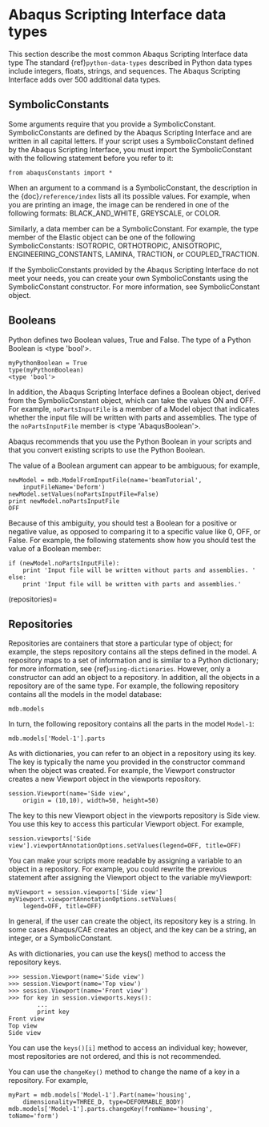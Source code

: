 # Abaqus Scripting Interface data types

This section describe the most common Abaqus Scripting Interface data type The standard {ref}`python-data-types` described in Python data types include integers, floats, strings, and sequences. The Abaqus Scripting Interface adds over 500 additional data types.

## SymbolicConstants

Some arguments require that you provide a SymbolicConstant. SymbolicConstants are defined by the Abaqus Scripting Interface and are written in all capital letters. If your script uses a SymbolicConstant defined by the Abaqus Scripting Interface, you must import the SymbolicConstant with the following statement before you refer to it:

```python2
from abaqusConstants import *
```

When an argument to a command is a SymbolicConstant, the description in the {doc}`/reference/index` lists all its possible values. For example, when you are printing an image, the image can be rendered in one of the following formats: BLACK_AND_WHITE, GREYSCALE, or COLOR.

Similarly, a data member can be a SymbolicConstant. For example, the type member of the Elastic object can be one of the following SymbolicConstants: ISOTROPIC, ORTHOTROPIC, ANISOTROPIC, ENGINEERING_CONSTANTS, LAMINA, TRACTION, or COUPLED_TRACTION.

If the SymbolicConstants provided by the Abaqus Scripting Interface do not meet your needs, you can create your own SymbolicConstants using the SymbolicConstant constructor. For more information, see SymbolicConstant object.

## Booleans

Python defines two Boolean values, True and False. The type of a Python Boolean is \<type 'bool'>.

```python2
myPythonBoolean = True
type(myPythonBoolean)
<type 'bool'>
```

In addition, the Abaqus Scripting Interface defines a Boolean object, derived from the SymbolicConstant object, which can take the values ON and OFF. For example, `noPartsInputFile` is a member of a Model object that indicates whether the input file will be written with parts and assemblies. The type of the `noPartsInputFile` member is \<type 'AbaqusBoolean'>.

Abaqus recommends that you use the Python Boolean in your scripts and that you convert existing scripts to use the Python Boolean.

The value of a Boolean argument can appear to be ambiguous; for example,

```python2
newModel = mdb.ModelFromInputFile(name='beamTutorial',
    inputFileName='Deform')
newModel.setValues(noPartsInputFile=False)
print newModel.noPartsInputFile
OFF
```

Because of this ambiguity, you should test a Boolean for a positive or negative value, as opposed to comparing it to a specific value like 0, OFF, or False. For example, the following statements show how you should test the value of a Boolean member:

```python2
if (newModel.noPartsInputFile):
    print 'Input file will be written without parts and assemblies. '
else:
    print 'Input file will be written with parts and assemblies.'
```

(repositories)=

## Repositories

Repositories are containers that store a particular type of object; for example, the steps repository contains all the steps defined in the model. A repository maps to a set of information and is similar to a Python dictionary; for more information, see {ref}`using-dictionaries`. However, only a constructor can add an object to a repository. In addition, all the objects in a repository are of the same type. For example, the following repository contains all the models in the model database:

```python2
mdb.models
```

In turn, the following repository contains all the parts in the model `Model-1`:

```python2
mdb.models['Model-1'].parts
```

As with dictionaries, you can refer to an object in a repository using its key. The key is typically the name you provided in the constructor command when the object was created. For example, the Viewport constructor creates a new Viewport object in the viewports repository.

```python2
session.Viewport(name='Side view',
    origin = (10,10), width=50, height=50)
```

The key to this new Viewport object in the viewports repository is Side view. You use this key to access this particular Viewport object. For example,

```python2
session.viewports['Side view'].viewportAnnotationOptions.setValues(legend=OFF, title=OFF)
```

You can make your scripts more readable by assigning a variable to an object in a repository. For example, you could rewrite the previous statement after assigning the Viewport object to the variable myViewport:

```python2
myViewport = session.viewports['Side view']
myViewport.viewportAnnotationOptions.setValues(
    legend=OFF, title=OFF)
```

In general, if the user can create the object, its repository key is a string. In some cases Abaqus/CAE creates an object, and the key can be a string, an integer, or a SymbolicConstant.

As with dictionaries, you can use the keys() method to access the repository keys.

```python2
>>> session.Viewport(name='Side view')
>>> session.Viewport(name='Top view')
>>> session.Viewport(name='Front view')
>>> for key in session.viewports.keys():
        ...
        print key
Front view
Top view
Side view
```

You can use the `keys()[i]` method to access an individual key; however, most repositories are not ordered, and this is not recommended.

You can use the `changeKey()` method to change the name of a key in a repository. For example,

```python2
myPart = mdb.models['Model-1'].Part(name='housing',
    dimensionality=THREE_D, type=DEFORMABLE_BODY)
mdb.models['Model-1'].parts.changeKey(fromName='housing', toName='form')
```
